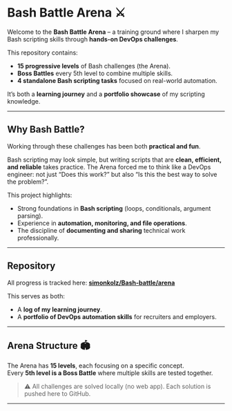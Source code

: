 # **Bash Battle Arena ⚔️**  

Welcome to the **Bash Battle Arena** – a training ground where I sharpen my Bash scripting skills through **hands-on DevOps challenges**.  

This repository contains:  
- **15 progressive levels** of Bash challenges (the Arena).  
- **Boss Battles** every 5th level to combine multiple skills.  
- **4 standalone Bash scripting tasks** focused on real-world automation.  

It’s both a **learning journey** and a **portfolio showcase** of my scripting knowledge.  

---

## **Why Bash Battle?**  
Working through these challenges has been both **practical and fun**.  

Bash scripting may look simple, but writing scripts that are **clean, efficient, and reliable** takes practice. The Arena forced me to think like a DevOps engineer: not just “Does this work?” but also “Is this the best way to solve the problem?”.  

This project highlights:  
- Strong foundations in **Bash scripting** (loops, conditionals, argument parsing).  
- Experience in **automation, monitoring, and file operations**.  
- The discipline of **documenting and sharing** technical work professionally.  

---

## **Repository**  
All progress is tracked here: **[simonkolz/Bash-battle/arena](https://github.com/simonkolz/Bash-battle/tree/main/arena)**  

This serves as both:  
- A **log of my learning journey**.  
- A **portfolio of DevOps automation skills** for recruiters and employers.  

---

## **Arena Structure 🏟️**  

The Arena has **15 levels**, each focusing on a specific concept.  
Every **5th level is a Boss Battle** where multiple skills are tested together.  

> ⚠️ All challenges are solved locally (no web app). Each solution is pushed here to GitHub.  

---

